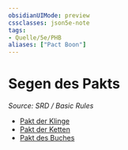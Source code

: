 ```yaml
---
obsidianUIMode: preview
cssclasses: json5e-note
tags:
- Quelle/5e/PHB
aliases: ["Pact Boon"]
---
```

# Segen des Pakts
*Source: SRD / Basic Rules* 

- [Pakt der Klinge](Pakt-der-Klinge.md)
- [Pakt der Ketten](Pakt-der-Kette.md)
- [Pakt des Buches](Pakt-des-Buches.md)